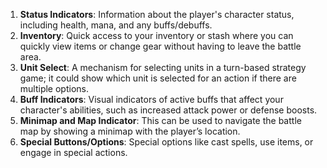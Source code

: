 1. **Status Indicators**: Information about the player's character status, including health, mana, 
and any buffs/debuffs.
2. **Inventory**: Quick access to your inventory or stash where you can quickly view items or change 
gear without having to leave the battle area.
3. **Unit Select**: A mechanism for selecting units in a turn-based strategy game; it could show 
which unit is selected for an action if there are multiple options.
4. **Buff Indicators**: Visual indicators of active buffs that affect your character's abilities, 
such as increased attack power or defense boosts.
5. **Minimap and Map Indicator**: This can be used to navigate the battle map by showing a minimap 
with the player’s location.
6. **Special Buttons/Options**: Special options like cast spells, use items, or engage in special 
actions.

